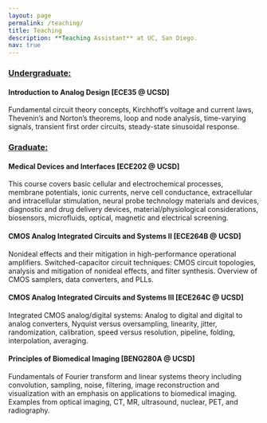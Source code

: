 ```yaml
---
layout: page
permalink: /teaching/
title: Teaching
description: **Teaching Assistant** at UC, San Diego.
nav: true
---
```


### <a href='#'>Undergraduate:</a> ###

#### **Introduction to Analog Design** [ECE35 @ UCSD] ####

Fundamental circuit theory concepts, Kirchhoff’s voltage and current laws, Thevenin’s and Norton’s theorems, loop and node analysis, time-varying signals, transient first order circuits, steady-state sinusoidal response.


### <a href='#'>Graduate:</a> ###

#### **Medical Devices and Interfaces** [ECE202 @ UCSD] ####
			
This course covers basic cellular and electrochemical processes, membrane potentials, ionic currents, nerve cell conductance, extracellular and intracellular stimulation, neural probe technology materials and devices, diagnostic and drug delivery devices, material/physiological considerations, biosensors, microfluids, optical, magnetic and electrical screening.

#### **CMOS Analog Integrated Circuits and Systems II** [ECE264B @ UCSD] ####

Nonideal effects and their mitigation in high-performance operational amplifiers. Switched-capacitor circuit techniques: CMOS circuit topologies, analysis and mitigation of nonideal effects, and filter synthesis. Overview of CMOS samplers, data converters, and PLLs.

#### **CMOS Analog Integrated Circuits and Systems III** [ECE264C @ UCSD] ####

Integrated CMOS analog/digital systems: Analog to digital and digital to analog converters, Nyquist versus oversampling, linearity, jitter, randomization, calibration, speed versus resolution, pipeline, folding, interpolation, averaging.

#### **Principles of Biomedical Imaging** [BENG280A @ UCSD] ####

Fundamentals of Fourier transform and linear systems theory including convolution, sampling, noise, filtering, image reconstruction and visualization with an emphasis on applications to biomedical imaging. Examples from optical imaging, CT, MR, ultrasound, nuclear, PET, and radiography.
